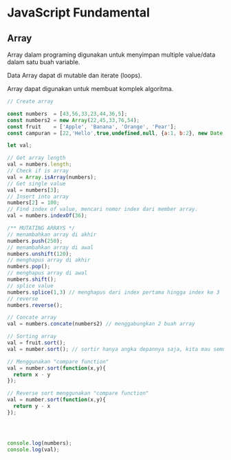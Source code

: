 # JavaScript Fundamental

## Array

Array dalam programing digunakan untuk menyimpan multiple value/data dalam satu buah variable.

Data Array dapat di mutable dan iterate (loops).

Array dapat digunakan untuk membuat komplek algoritma.

```javascript
// Create array

const numbers  = [43,56,33,23,44,36,5];
const numbers2 = new Array(22,45,33,76,54);
const fruit    = ['Apple', 'Banana', 'Orange', 'Pear'];
const campuran = [22,'Hello',true,undefined,null, {a:1, b:2}, new Date()];

let val;

// Get array length
val = numbers.length;
// Check if is array
val = Array.isArray(numbers);
// Get single value
val = numbers[3];
// Insert into array
numbers[2] = 100;
// Find index of value, mencari nomor index dari member array.
val = numbers.indexOf(36);

/** MUTATING ARRAYS */
// menambahkan array di akhir 
numbers.push(250);
// menambahkan array di awal
numbers.unshift(120);
// menghapus array di akhir
numbers.pop();
// menghapus array di awal
numbers.shift();
// splice value
numbers.splice(1,3) // menghapus dari index pertama hingga index ke 3
// reverse
numbers.reverse();

// Concate array
val = numbers.concate(numbers2) // menggabungkan 2 buah array

// Sorting array
val = fruit.sort();
val = number.sort(); // sortir hanya angka depannya saja, kita mau semua angka

// Menggunakan "compare function"
val = number.sort(function(x,y){
  return x - y
});

// Reverse sort menggunakan "compare function"
val = number.sort(function(x,y){
  return y - x
});




console.log(numbers);
console.log(val);
```